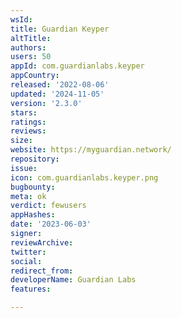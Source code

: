```yaml
---
wsId: 
title: Guardian Keyper
altTitle: 
authors: 
users: 50
appId: com.guardianlabs.keyper
appCountry: 
released: '2022-08-06'
updated: '2024-11-05'
version: '2.3.0'
stars: 
ratings: 
reviews: 
size: 
website: https://myguardian.network/
repository: 
issue: 
icon: com.guardianlabs.keyper.png
bugbounty: 
meta: ok
verdict: fewusers
appHashes: 
date: '2023-06-03'
signer: 
reviewArchive: 
twitter: 
social: 
redirect_from: 
developerName: Guardian Labs
features: 

---
```


